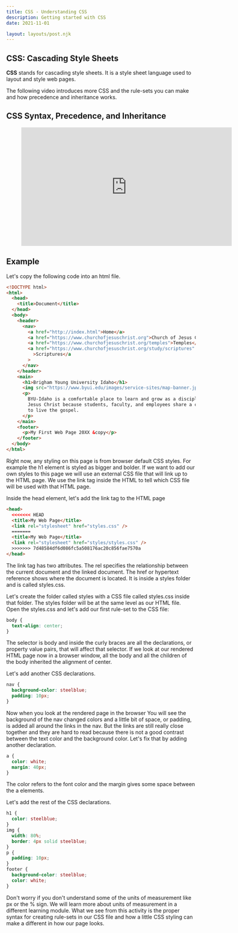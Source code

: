 ```yaml
---
title: CSS - Understanding CSS
description: Getting started with CSS
date: 2021-11-01

layout: layouts/post.njk
---
```


## CSS: Cascading Style Sheets

**CSS** stands for cascading style sheets. It is a style sheet language used to layout and style web pages.

The following video introduces more CSS and the rule-sets you can make and how precedence and inheritance works.

## CSS Syntax, Precedence, and Inheritance

<figure class="video-container">

<iframe width="560" height="315" src="https://www.youtube.com/embed/TdhDY2cx66s" title="YouTube video player" frameborder="0" allow="accelerometer; autoplay; clipboard-write; encrypted-media; gyroscope; picture-in-picture" allowfullscreen></iframe>
</figure>

## Example

Let's copy the following code into an html file.

```html
<!DOCTYPE html>
<html>
  <head>
    <title>Document</title>
  </head>
  <body>
    <header>
      <nav>
        <a href="http://index.html">Home</a>
        <a href="https://www.churchofjesuschrist.org">Church of Jesus Christ</a>
        <a href="https://www.churchofjesuschrist.org/temples">Temples</a>
        <a href="https://www.churchofjesuschrist.org/study/scriptures"
          >Scriptures</a
        >
      </nav>
    </header>
    <main>
      <h1>Brigham Young University Idaho</h1>
      <img src="https://www.byui.edu/images/service-sites/map-banner.jpg" />
      <p>
        BYU-Idaho is a comfortable place to learn and grow as a disciple of
        Jesus Christ because students, faculty, and employees share a commitment
        to live the gospel.
      </p>
    </main>
    <footer>
      <p>My First Web Page 20XX &copy</p>
    </footer>
  </body>
</html>
```

Right now, any styling on this page is from browser default CSS styles. For example the h1 element is styled as bigger and bolder. If we want to add our own styles to this page we will use an external CSS file that will link up to the HTML page. We use the link tag inside the HTML to tell which CSS file will be used with that HTML page.

Inside the head element, let's add the link tag to the HTML page

```html
<head>
  <<<<<<< HEAD
  <title>My Web Page</title>
  <link rel="stylesheet" href="styles.css" />
  =======
  <title>My Web Page</title>
  <link rel="stylesheet" href="styles/styles.css" />
  >>>>>>> 7d48584df6d086fc5a508176ac20c856fae7570a
</head>
```

The link tag has two attributes. The rel specifies the relationship between the current document and the linked document. The href or hypertext reference shows where the document is located. It is inside a styles folder and is called styles.css.

Let's create the folder called styles with a CSS file called styles.css inside that folder. The styles folder will be at the same level as our HTML file. Open the styles.css and let's add our first rule-set to the CSS file:

```css
body {
  text-align: center;
}
```

The selector is body and inside the curly braces are all the declarations, or property value pairs, that will affect that selector.
If we look at our rendered HTML page now in a browser window, all the body and all the children of the body inherited the alignment of center.

Let's add another CSS declarations.

```css
nav {
  background-color: steelblue;
  padding: 10px;
}
```

Now when you look at the rendered page in the browser You will see the background of the nav changed colors and a little bit of space, or padding, is added all around the links in the nav. But the links are still really close together and they are hard to read because there is not a good contrast between the text color and the background color. Let's fix that by adding another declaration.

```css
a {
  color: white;
  margin: 40px;
}
```

The color refers to the font color and the margin gives some space between the a elements.

Let's add the rest of the CSS declarations.

```css
h1 {
  color: steelblue;
}
img {
  width: 80%;
  border: 4px solid steelblue;
}
p {
  padding: 10px;
}
footer {
  background-color: steelblue;
  color: white;
}
```

Don't worry if you don't understand some of the units of measurement like px or the % sign. We will learn more about units of measurement in a different learning module. What we see from this activity is the proper syntax for creating rule-sets in our CSS file and how a little CSS styling can make a different in how our page looks.
